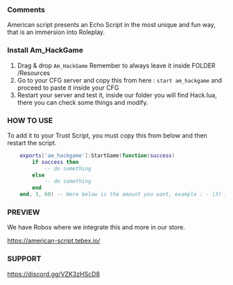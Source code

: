 <!----<+>-- --<+>--  --<+>--  --<+>-- --<+>-- --<+>--  --<+>--  --<+>-- --<+>-- --<+>--  --<+>--  --<+>-- 

    --<+>-- --<+>--  --<+>--  --<+>-- ☾ AMERICAN SCRIPT ☾ --<+>-- --<+>--  --<+>--  --<+>-- 

--<+>-- --<+>--  --<+>--  --<+>-- --<+>-- --<+>--  --<+>--  --<+>-- --<+>-- --<+>--  --<+>--  --<+>-- -->

### Comments

American script presents an Echo Script in the most unique and fun way, that is an immersion into Roleplay.

### Install Am_HackGame

1) Drag & drop `Am_HackGame` Remember to always leave it inside FOLDER /Resources 
2) Go to your CFG server and copy this from here : `start am_hackgame`  and proceed to paste it inside your CFG
3) Restart your server and test it, inside our folder you will find Hack.lua, there you can check some things and modify.

### HOW TO USE

To add it to your Trust Script, you must copy this from below and then restart the script.

```lua
    exports['am_hackgame']:StartGame(function(success)
        if success then
            -- do something
        else
            -- do something
        end
    end, 3, 60) -- Here below is the amount you want, example : - (3) is the TOTAL number of figures you want the User to find. (60) - Here you must set the number of seconds the user will have to complete the hacking.
```

### PREVIEW
We have Robos where we integrate this and more in our store.

https://american-script.tebex.io/

### SUPPORT

https://discord.gg/VZK3zHScD8
